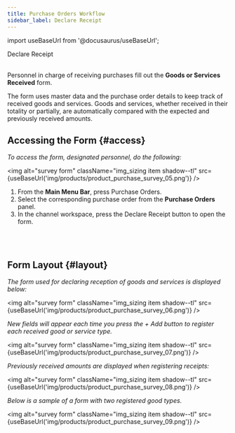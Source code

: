 ```yaml
---
title: Purchase Orders Workflow
sidebar_label: Declare Receipt
---
```


import useBaseUrl from '@docusaurus/useBaseUrl'; 

<span className="hero__title">Declare Receipt</span>
<br/>
<br/>

Personnel in charge of receiving purchases fill out the **Goods or Services Received** form.

The form uses master data and the purchase order details to keep track of received goods and services. Goods and services, whether received in their totality or partially, are automatically compared with the expected and previously received amounts.


## Accessing the Form {#access}

<div className="alert alert--secondary">

_To access the form, designated personnel, do the following:_

<img alt="survey form" className="img_sizing item shadow--tl" src={useBaseUrl('img/products/product_purchase_survey_05.png')} />
<br/>

<div className="margin-left--xl">

1. From the **Main Menu Bar**, press <span className="badge badge--primary">Purchase Orders</span>.
2. Select the corresponding purchase order from the **Purchase Orders** panel.
3. In the channel workspace, press the <span className="badge badge--success">Declare Receipt</span> button to open the form.

</div>
<br/>

</div>
<br/>

## Form Layout {#layout}

_The form used for declaring reception of goods and services is displayed below:_

<div className="alert alert--secondary">

<img alt="survey form" className="img_sizing item shadow--tl" src={useBaseUrl('img/products/product_purchase_survey_06.png')} />
<br/>

_New fields will appear each time you press the <span className="badge badge--warning">+ Add</span> button to register each received good or service type._

<img alt="survey form" className="img_sizing item shadow--tl" src={useBaseUrl('img/products/product_purchase_survey_07.png')} />
<br/>

_Previously received amounts are displayed when registering receipts:_

<img alt="survey form" className="img_sizing item shadow--tl" src={useBaseUrl('img/products/product_purchase_survey_08.png')} />
<br/>

_Below is a sample of a form with two registered good types._

<img alt="survey form" className="img_sizing item shadow--tl" src={useBaseUrl('img/products/product_purchase_survey_09.png')} />
<br/>


</div>
<br/>